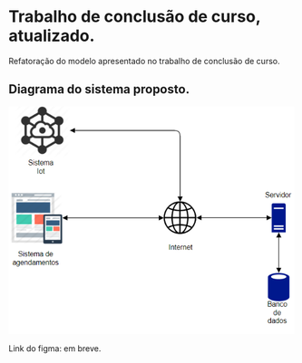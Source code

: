 # Trabalho de conclusão de curso, atualizado.
Refatoração do modelo apresentado no trabalho de conclusão de curso.

## Diagrama do sistema proposto.
<img alt='GitHub language count' src='./backend/.github/diagrama_sistema.png'>

Link do figma: em breve.


